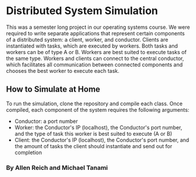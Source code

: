 # Distributed System Simulation 

This was a semester long project in our operating systems course. We were required to write separate applications that represent certain components of a distributed system: a client, worker, and conductor. Clients are instantiated with tasks, which are executed by workers. Both tasks and workers can be of type A or B. Workers are best suited to execute tasks of the same type. Workers and clients can connect to the central conductor, which facilitates all communication between connected components and chooses the best worker to execute each task.

## How to Simulate at Home
To run the simulation, clone the repository and compile each class. Once compiled, each component of the system requires the following arguments:
- Conductor: a port number
- Worker: the Conductor's IP (localhost), the Conductor's port number, and the type of task this worker is best suited to execute (A or B)
- Client: the Conductor's IP (localhost), the Conductor's port number, and the amount of tasks the client should instantiate and send out for completion

### By Allen Reich and Michael Tanami

